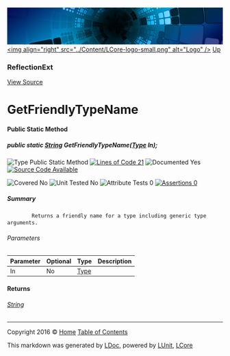 ![](../Content/LCore-banner-small.png "")
[&lt;img align=&quot;right&quot; src=&quot;../Content/LCore-logo-small.png&quot; alt=&quot;Logo&quot; /&gt;](../../README.md)
[Up](ReflectionExt.md)

### ReflectionExt
[View Source](../Extensions/Reference%20Types/ReflectionExt.cs)

# GetFriendlyTypeName

#### Public Static Method

##### public static <a href="https://msdn.microsoft.com/en-us/library/system.string.aspx" alt="">String</a> GetFriendlyTypeName(<a href="https://msdn.microsoft.com/en-us/library/system.type.aspx" alt="">Type</a> In);

![Type Public Static Method](http://b.repl.ca/v1/Type-Public%20Static%20Method-blue.png "") [![Lines of Code 21](http://b.repl.ca/v1/Lines%20of%20Code-21-blue.png "")](../Extensions/Reference%20Types/ReflectionExt.cs#L473)    ![Documented Yes](http://b.repl.ca/v1/Documented-Yes-brightgreen.png "") [![Source Code Available](http://b.repl.ca/v1/Source%20Code-Available-brightgreen.png "")](../Extensions/Reference%20Types/ReflectionExt.cs#L473)

![Covered No](http://b.repl.ca/v1/Covered-No-red.png "") ![Unit Tested No](http://b.repl.ca/v1/Unit%20Tested-No-lightgrey.png "") ![Attribute Tests 0](http://b.repl.ca/v1/Attribute%20Tests-0-lightgrey.png "") [![Assertions 0](http://b.repl.ca/v1/Assertions-0-lightgrey.png "")](../Extensions/Reference%20Types/ReflectionExt.cs)

##### Summary

            Returns a friendly name for a type including generic type arguments.
            

###### Parameters

Parameter | Optional | Type | Description
:---  | :---  | :---  | :--- 
In | No | [Type](https://msdn.microsoft.com/en-us/library/system.type.aspx) | 


#### Returns

###### [String](https://msdn.microsoft.com/en-us/library/system.string.aspx)



---

Copyright 2016 &copy; [Home](../../README.md) [Table of Contents](../../TableOfContents.md)

This markdown was generated by [LDoc](https://github.com/CodeSingularity/LDoc), powered by [LUnit](https://github.com/CodeSingularity/LUnit), [LCore](https://github.com/CodeSingularity/LCore)
